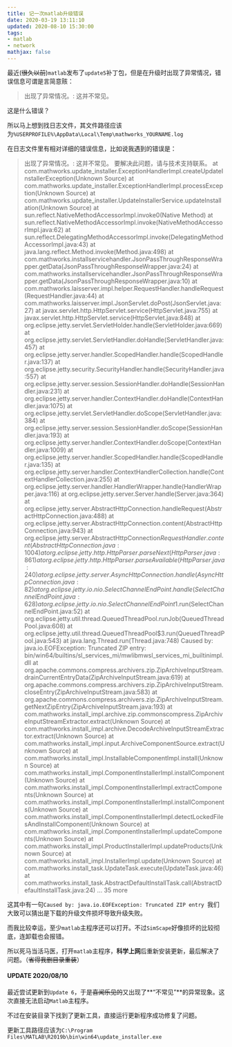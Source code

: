 ```yaml
---
title: 记一次matlab升级错误
date: 2020-03-19 13:11:10
updated: 2020-08-10 15:30:00
tags:
- matlab
- network
mathjax: false
---
```


最近(~~很久以前~~)`matlab`发布了`update5`补丁包，但是在升级时出现了异常情况，错误信息可谓是言简意赅：

<!--more-->

> 出现了异常情况。: 这并不常见。

这是什么错误？

所以马上想到找日志文件，其文件路径应该为`%USERPROFILE%\AppData\Local\Temp\mathworks_YOURNAME.log`

在日志文件里有相对详细的错误信息，比如说我遇到的错误是：

>  出现了异常情况。: 这并不常见。
>  要解决此问题，请与技术支持联系。
>  	at com.mathworks.update_installer.ExceptionHandlerImpl.createUpdateInstallerException(Unknown Source)
>  	at com.mathworks.update_installer.ExceptionHandlerImpl.processException(Unknown Source)
>  	at com.mathworks.update_installer.UpdateInstallerService.updateInstallation(Unknown Source)
>  	at sun.reflect.NativeMethodAccessorImpl.invoke0(Native Method)
>  	at sun.reflect.NativeMethodAccessorImpl.invoke(NativeMethodAccessorImpl.java:62)
>  	at sun.reflect.DelegatingMethodAccessorImpl.invoke(DelegatingMethodAccessorImpl.java:43)
>  	at java.lang.reflect.Method.invoke(Method.java:498)
>  	at com.mathworks.installservicehandler.JsonPassThroughResponseWrapper.getData(JsonPassThroughResponseWrapper.java:24)
>  	at com.mathworks.installservicehandler.JsonPassThroughResponseWrapper.getData(JsonPassThroughResponseWrapper.java:10)
>  	at com.mathworks.laisserver.impl.helper.RequestHandler.handleRequest(RequestHandler.java:44)
>  	at com.mathworks.laisserver.impl.JsonServlet.doPost(JsonServlet.java:27)
>  	at javax.servlet.http.HttpServlet.service(HttpServlet.java:755)
>  	at javax.servlet.http.HttpServlet.service(HttpServlet.java:848)
>  	at org.eclipse.jetty.servlet.ServletHolder.handle(ServletHolder.java:669)
>  	at org.eclipse.jetty.servlet.ServletHandler.doHandle(ServletHandler.java:457)
>  	at org.eclipse.jetty.server.handler.ScopedHandler.handle(ScopedHandler.java:137)
>  	at org.eclipse.jetty.security.SecurityHandler.handle(SecurityHandler.java:557)
>  	at org.eclipse.jetty.server.session.SessionHandler.doHandle(SessionHandler.java:231)
>  	at org.eclipse.jetty.server.handler.ContextHandler.doHandle(ContextHandler.java:1075)
>  	at org.eclipse.jetty.servlet.ServletHandler.doScope(ServletHandler.java:384)
>  	at org.eclipse.jetty.server.session.SessionHandler.doScope(SessionHandler.java:193)
>  	at org.eclipse.jetty.server.handler.ContextHandler.doScope(ContextHandler.java:1009)
>  	at org.eclipse.jetty.server.handler.ScopedHandler.handle(ScopedHandler.java:135)
>  	at org.eclipse.jetty.server.handler.ContextHandlerCollection.handle(ContextHandlerCollection.java:255)
>  	at org.eclipse.jetty.server.handler.HandlerWrapper.handle(HandlerWrapper.java:116)
>  	at org.eclipse.jetty.server.Server.handle(Server.java:364)
>  	at org.eclipse.jetty.server.AbstractHttpConnection.handleRequest(AbstractHttpConnection.java:488)
>  	at org.eclipse.jetty.server.AbstractHttpConnection.content(AbstractHttpConnection.java:943)
>  	at org.eclipse.jetty.server.AbstractHttpConnection$RequestHandler.content(AbstractHttpConnection.java:1004)
>  	at org.eclipse.jetty.http.HttpParser.parseNext(HttpParser.java:861)
>  	at org.eclipse.jetty.http.HttpParser.parseAvailable(HttpParser.java:240)
>  	at org.eclipse.jetty.server.AsyncHttpConnection.handle(AsyncHttpConnection.java:82)
>  	at org.eclipse.jetty.io.nio.SelectChannelEndPoint.handle(SelectChannelEndPoint.java:628)
>  	at org.eclipse.jetty.io.nio.SelectChannelEndPoint$1.run(SelectChannelEndPoint.java:52)
>  	at org.eclipse.jetty.util.thread.QueuedThreadPool.runJob(QueuedThreadPool.java:608)
>  	at org.eclipse.jetty.util.thread.QueuedThreadPool$3.run(QueuedThreadPool.java:543)
>  	at java.lang.Thread.run(Thread.java:748)
>  Caused by: java.io.EOFException: Truncated ZIP entry: bin/win64/builtins/sl_services_mi/mwlibmwsl_services_mi_builtinimpl.dll
>  	at org.apache.commons.compress.archivers.zip.ZipArchiveInputStream.drainCurrentEntryData(ZipArchiveInputStream.java:619)
>  	at org.apache.commons.compress.archivers.zip.ZipArchiveInputStream.closeEntry(ZipArchiveInputStream.java:583)
>  	at org.apache.commons.compress.archivers.zip.ZipArchiveInputStream.getNextZipEntry(ZipArchiveInputStream.java:193)
>  	at com.mathworks.install_impl.archive.zip.commonscompress.ZipArchiveInputStreamExtractor.extract(Unknown Source)
>  	at com.mathworks.install_impl.archive.DecodeArchiveInputStreamExtractor.extract(Unknown Source)
>  	at com.mathworks.install_impl.input.ArchiveComponentSource.extract(Unknown Source)
>  	at com.mathworks.install_impl.InstallableComponentImpl.install(Unknown Source)
>  	at com.mathworks.install_impl.ComponentInstallerImpl.installComponent(Unknown Source)
>  	at com.mathworks.install_impl.ComponentInstallerImpl.extractComponents(Unknown Source)
>  	at com.mathworks.install_impl.ComponentInstallerImpl.installComponents(Unknown Source)
>  	at com.mathworks.install_impl.ComponentInstallerImpl.detectLockedFilesAndInstallComponent(Unknown Source)
>  	at com.mathworks.install_impl.ComponentInstallerImpl.updateComponents(Unknown Source)
>  	at com.mathworks.install_impl.ProductInstallerImpl.updateProducts(Unknown Source)
>  	at com.mathworks.install_impl.InstallerImpl.update(Unknown Source)
>  	at com.mathworks.install_task.UpdateTask.execute(UpdateTask.java:46)
>  	at com.mathworks.install_task.AbstractDefaultInstallTask.call(AbstractDefaultInstallTask.java:24)
>  	... 35 more

这其中有一句`Caused by: java.io.EOFException: Truncated ZIP entry `我们大致可以猜出是下载的升级文件损坏导致升级失败。

而我比较幸运，至少`matlab`主程序还可以打开。不过`SimScape`好像损坏的比较彻底，连卸载也会报错。

所以死马当活马医，打开`matlab`主程序，**科学上网**后重新安装更新，最后解决了问题。（~~省得我删目录重装~~）

#### UPDATE 2020/08/10

 最近尝试更新到`Update 6`，于是~~喜闻乐见的~~又出现了**“不常见”**的异常现象。这次直接无法启动`Matlab`主程序。

不过在安装目录下找到了更新工具，直接运行更新程序成功修复了问题。

更新工具路径应该为`C:\Program Files\MATLAB\R2019b\bin\win64\update_installer.exe`

